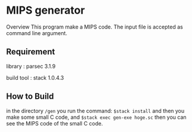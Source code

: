 MIPS generator
===

Overview
This program make a MIPS code.
The input file is accepted as command line argument.

## Requirement
library :
parsec 3.1.9

build tool :
stack 1.0.4.3

## How to Build
in the directory `/gen` you run the command:
`$stack install`
and then you make some small C code, and
`$stack exec gen-exe hoge.sc`
then you can see the MIPS code of the small C code.
